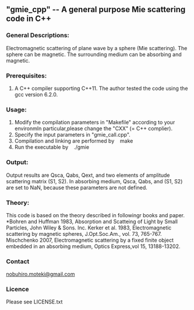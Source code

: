 ## "gmie_cpp" -- A general purpose Mie scattering code in C++

### General Descriptions:
Electromagnetic scattering of plane wave by a sphere (Mie scattering). The sphere can be magnetic. The surrounding medium can be absorbing and magnetic.

### Prerequisites:
1. A C++ compiler supporting C++11. The author tested the code using the gcc version 6.2.0.

### Usage:
1. Modify the compilation parameters in "Makefile" according to your environmIn particular,please change the "CXX" (= C++ complier).
2. Specify the input parameters in "gmie_call.cpp".
3. Compilation and linking are performed by
    make
4. Run the executable by
    ./gmie

### Output:
Output results are Qsca, Qabs, Qext, and two elements of amplitude scattering matrix (S1, S2). In absorbing medium, Qsca, Qabs, and (S1, S2) are set to NaN, because these parameters are not defined.

### Theory:
This code is based on the theory described in followingr books and paper.
*Bohren and Huffman 1983, Absorption and Scatteing of Light by Small Particles, John Wiley & Sons. Inc.
Kerker et al. 1983, Electromagnetic scattering by magnetic spheres, J.Opt.Soc.Am., vol. 73, 765-767.
Mischchenko 2007, Electromagnetic scattering by a fixed finite object embedded in an absorbing medium, Optics Express,vol 15, 13188-13202.

### Contact
nobuhiro.moteki@gmail.com

### Licence
Please see LICENSE.txt
